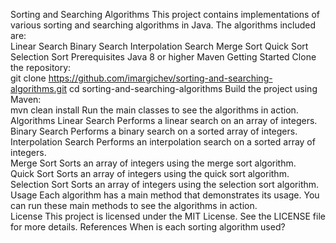 Sorting and Searching Algorithms
This project contains implementations of various sorting and searching algorithms in Java. The algorithms included are:  
Linear Search
Binary Search
Interpolation Search
Merge Sort
Quick Sort
Selection Sort
Prerequisites
Java 8 or higher
Maven
Getting Started
Clone the repository:  
git clone https://github.com/imargichev/sorting-and-searching-algorithms.git
cd sorting-and-searching-algorithms
Build the project using Maven:  
mvn clean install
Run the main classes to see the algorithms in action.  
Algorithms
Linear Search
Performs a linear search on an array of integers.  
Binary Search
Performs a binary search on a sorted array of integers.  
Interpolation Search
Performs an interpolation search on a sorted array of integers.  
Merge Sort
Sorts an array of integers using the merge sort algorithm.  
Quick Sort
Sorts an array of integers using the quick sort algorithm.  
Selection Sort
Sorts an array of integers using the selection sort algorithm.  
Usage
Each algorithm has a main method that demonstrates its usage. You can run these main methods to see the algorithms in action.  
License
This project is licensed under the MIT License. See the LICENSE file for more details.
References
When is each sorting algorithm used?
